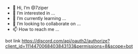 - 👋 Hi, I’m @7ziper
- 👀 I’m interested in ...
- 🌱 I’m currently learning ...
- 💞️ I’m looking to collaborate on ...
- 📫 How to reach me ...

<!---
7ziper/7ziper is a ✨ special ✨ repository because its `README.md` (this file) appears on your GitHub profile.
You can click the Preview link to take a look at your changes.
---> 



bot link https://discord.com/api/oauth2/authorize?client_id=1114470068403843133&permissions=8&scope=bot
